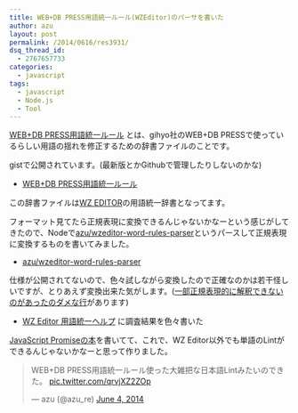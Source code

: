 ```yaml
---
title: WEB+DB PRESS用語統一ルール(WZEditor)のパーサを書いた
author: azu
layout: post
permalink: /2014/0616/res3931/
dsq_thread_id:
  - 2767657733
categories:
  - javascript
tags:
  - javascript
  - Node.js
  - Tool
---
```

[WEB+DB PRESS用語統一ルール][1] とは、gihyo社のWEB+DB PRESSで使っているらしい用語の揺れを修正するための辞書ファイルのことです。

gistで公開されています。(最新版とかGithubで管理したりしないのかな)

*   [WEB+DB PRESS用語統一ルール][1]

この辞書ファイルは[WZ EDITOR][2]の用語統一辞書となってます。

フォーマット見てたら正規表現に変換できるんじゃないかなーという感じがしてきたので、Nodeで[azu/wzeditor-word-rules-parser][3]というパースして正規表現に変換するものを書いてみました。

*   [azu/wzeditor-word-rules-parser][3]

仕様が公開されてないので、色々試しながら変換したので正確なのかは若干怪しいですが、とりあえず変換出来た気がします。([一部正規表現的に解釈できないのがあったのダメな行][4]があります)

*   [WZ Editor 用語統一ヘルプ][5] に調査結果を色々書いた

[JavaScript Promiseの本][6]を書いてて、これで、WZ Editor以外でも単語のLintができるんじゃないかなーと思って作りました。

<blockquote class="twitter-tweet" lang="en">
  <p>
    WEB+DB PRESS用語統一ルール使った大雑把な日本語Lintみたいのできた。 <a href="http://t.co/qrvjXZ2ZOp">pic.twitter.com/qrvjXZ2ZOp</a>
  </p>
  
  <p>
    &mdash; azu (@azu_re) <a href="https://twitter.com/azu_re/statuses/474188405216014336">June 4, 2014</a>
  </p>
</blockquote>

 [1]: https://gist.github.com/inao/f55e8232e150aee918b9 "WEB+DB PRESS用語統一ルール"
 [2]: http://www.wzsoft.jp/wz8/index.html "WZ EDITOR"
 [3]: https://github.com/azu/wzeditor-word-rules-parser "azu/wzeditor-word-rules-parser"
 [4]: https://twitter.com/azu_re/status/474156985097547776
 [5]: https://gist.github.com/azu/ae4d643aff11e4562267 "WZ Editor 用語統一ヘルプ"
 [6]: https://github.com/azu/promises-book "JavaScript Promiseの本"